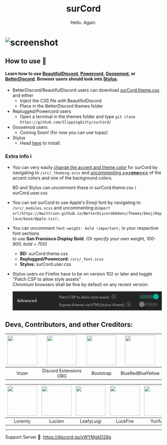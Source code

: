 <h1 align="center">surCord</h1>
<p align="center">Hello. Again. </p>

# ![screenshot](https://files.catbox.moe/qnsmj6.png)

## How to use 📖

#### Learn how to use [BeautifulDiscord](https://github.com/leovoel/BeautifulDiscord), [Powercord](https://github.com/powercord-org/powercord), [Goosemod](https://goosemod.com/), or [BetterDiscord](https://github.com/rauenzi/BetterDiscordApp). Browser users should look into [Stylus](https://github.com/openstyles/stylus).

* BetterDiscord/BeautifulDiscord users can download [surCord.theme.css](https://raw.githubusercontent.com/SlippingGitty/surCord/main/surCord.theme.css) and either
  * Inject the CSS file with BeautifulDiscord
  * Place in the BetterDiscord themes folder
* Replugged/Powercord users
  * Open a terminal in the themes folder and type `git clone https://github.com/SlippingGitty/surCord/`
* Goosemod users
  * Coming Soon! (for now you can use topaz)
* Stylus
  * Head [here](https://github.com/SlippingGitty/surCord/raw/main/surCord.user.css) to install.

### Extra info ℹ️

* You can very easily [change the accent and theme color](https://cdn.discordapp.com/attachments/816373850647953439/984177819204603924/unknown.png) for surCord by navigating to `/src/_theming.scss` and [uncommenting **>>>one<<<**](https://github.com/SlippingGittys-Discord-Themes/surCord/blob/main/src/_theming.scss) of the accent colors and one of the background colors.  
  
  BD and Stylus can uncomment these in surCord.theme.css / surCord.user.css

* You can set surCord to use Apple's Emoji font by navigating to `/src/_modules.scss` and uncommenting `@import url(https://mwittrien.github.io/BetterDiscordAddons/Themes/EmojiReplace/base/Apple.css);`

* You can uncomment `font-weight: bold !important;` in your respective font sections  
to use **San Fransisco Display Bold**. *(Or specify your own weight, 100-900; bold = 700)*  
  
  - **BD:** surCord.theme.css 
  - **Replugged/Powercord:** `/src/_font.scss` 
  - **Stylus:** surCord.user.css

* Stylus users on Firefox have to be on version 102 or later and toggle "Patch CSP to allow style assets"  
  Chromium browsers shall be fine by default on any recent version.
  
  ![stylus setting](/assets/stylussettingneeded.png)

## Devs, Contributors, and other Creditors:

| <a href="https://github.com/SlippingGitty" target="_blank"> <img src="https://avatars.githubusercontent.com/u/76500838?s=460&u=109f1c2012f3e452251391807262ed098f45ec94&v=4" alt="" width="96px" height="96px"> </a> | <a href="https://github.com/discord-extensions" target="_blank"> <img src="https://avatars.githubusercontent.com/u/103222215?s=200&v=4" alt="" width="96px" height="96px"> </a> | <a href="https://github.com/twbs" target="_blank"> <img src="https://avatars.githubusercontent.com/u/2918581?s=200&v=4" alt="" width="96px" height="96px"> </a> | <a href="https://github.com/BlueRedBlueYellow" target="_blank"> <img src="https://avatars.githubusercontent.com/u/74393018?v=4" alt="" width="96px" height="96px"> </a>
|:-:|:-:|:-:|:-:|
| Vozer | Discord Extensions ORG | Bootstrap | BlueRedBlueYellow |

| <a href="https://github.com/Loremly" target="_blank"> <img src="https://avatars.githubusercontent.com/u/86319836?v=4" alt="" width="96px" height="96px"> </a> | <a href="https://github.com/Iucism" target="_blank"> <img src="https://avatars.githubusercontent.com/u/105166639?v=4" alt="" width="96px" height="96px"> </a> | <a href="https://github.com/LeafyLuigi" target="_blank"> <img src="https://avatars.githubusercontent.com/u/13402990?v=4" alt="" width="96px" height="96px"> </a> | <a href="https://github.com/LuckFire" target="_blank"> <img src="https://avatars.githubusercontent.com/u/39076891?v=4" alt="" width="96px" height="96px"> </a> | <a href="https://github.com/yurifuko" target="_blank"> <img src="https://avatars.githubusercontent.com/u/76652465?v=4" alt="" width="96px" height="96px"> </a>
|:-:|:-:|:-:|:-:|:-:|
| Loremly | Lucism | LeafyLuigi | LuckFire | Yurifuko |

___
Support Server 💬: https://discord.gg/xWYMgbD28p


